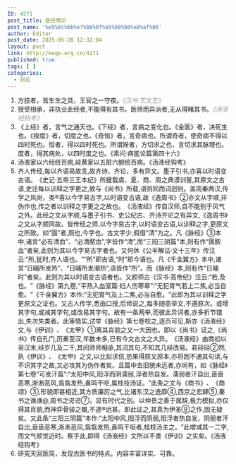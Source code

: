 ```yaml
---
ID: 4271
post_title: 医经常识
post_name: '%e5%8c%bb%e7%bb%8f%e5%b8%b8%e8%af%86'
author: Editor
post_date: 2025-05-20 12:32:04
layout: post
link: http://kege.org.cn/4271
published: true
tags: [ ]
categories:
  - 别论
---
```

<ol>
<li>方技者，皆生生之具，王官之一守夜。<span style="color: #999999;">《汉书·艺文志》</span></li>
<li>授受相承，非执业此经者,不能得有其书。医师而异派者,无从得睹其书。<span style="color: #999999;"><em>《汤液经钩考》</em></span></li>
<li>《上经》者，言气之通天也。《下经》者，言病之变化也。《金匮》者，决死生也。《揆度》者，切度之也。《奇恒》者，言奇病也。所谓奇者，使奇病不得以四时死也。恒者，得以四时死也。所谓揆者，方切求之也，言切求其脉理也。度者，得其病处，以四时度之也。《素问·病能论篇第四十六》</li>
<li>汤液家以六经统百病,岐黄家以五脏六腑统百病。《汤液经钩考》</li>
<li>齐人传经,每以齐语易故言,故齐诗、齐论，多有异文。墨子引书,亦喜以时语变古语。​《史记·五帝三王本纪》所援载虞、夏、商、周之典谟训誓,其原文之古语,史迁每以训释之字更之,致与《尚书》所载,语则同而词迥别。盖周秦两汉,传学之风尚，类®喜以今字易古字,以时语变古语,故《逸周书》②亦文从字顺,非伪作也,传之者以训释之字更之之故也。​《汤液经》传自汉师,自不能别于风气之外。此经之文从字顺,与墨子引书、史公纪古、齐诗齐论之有异文,《逸周书》之文从字顺同故。皆传经之师,以今字易古字,以时语变古语,以训释之字,更原文之所致。如“圊”者,厕也,今字也。古文字少,假借“清”为之。凡《脉经》③本中,诸言“必有清血”​、​“必清脓血”,字皆作“清”,而“三阳三阴篇”本,则有作“圊脓血”者矣,此则为其以今字易古字者也。又何休《公羊解诂·文十三年》传注云:“所,犹时,齐人语也。​”​“所”即古语,“时”即今语也。凡《千金翼方》本中,诸言“日晡所发热”​、​“日晡所发潮热”,语皆作“所”​。而《脉经》本,则有作“日晡时”者矣。此则为其以时语变古语者也。又颜师古《汉书·高帝纪》注云:“若,及也。​”​《脉经》第九卷,“平热入血室篇·妇人伤寒章”:“无犯胃气若上二焦,必当自愈。​”​《千金翼方》本作:“无犯胃气及上二焦,必当自愈。​”此即为其以训释之字更原文之证也。又古人传学,悉由口授,后师说之,每多随意举文,不遵原次。或增其字句,或减其字句,或改易其字句。故有一条两举,而彼此异词者,亦多折节错出,失次失类者。此等情实,试举《脉经》第七卷校之,逐页可见,斯亦《汤液经》文,与《伊训》​、​《太甲》①离其肖貌之又一大因也。即以《尚书》证之,《尚书》传自孔门,历秦至汉,年数未多,已有今文古文之大异。​《汤液经》由商初以至汉末,经岁几及二千,其间师师相承,其词其句,不知其几经改易。若硁硁②然,执《伊训》​、​《太甲》之文,以比拟求信,恐果得原文原本,亦将因不通其句读,与不识其字之故,又必攻其为伪作者矣。且篇中去旧貌未远者,亦尚有，如《脉经》第七卷“可发汗篇”:“太阳中风,阳浮而阴濡弱,浮者热自发。濡弱者汗自出,啬啬恶寒,淅淅恶风,翕翕发热,鼻鸣干呕,属桂枝汤证。​”此条之文与《商书》​、​《商颂》③,形貌即甚相近,其方质廉厉之气,比诸东汉之逸靡④,西京之宏肆⑤,秦书之谯谯@,周书之谔谔⑦，显有时代之别。以仲景之善于属辞,极力模拟,亦仅得其肖貌,而神弈骨骏之概,不逮®远甚。即此证之,其真为伊圣⑨之作,固无疑矣。又此条“三阳三阴篇”本作:“太阳中风,阳浮而阴弱,阳浮者热自发，阴弱者汗自出,啬啬恶寒,淅淅恶风,翕翕发热,鼻鸣干呕者,桂枝汤主之。​”此增减其一二字,而文气顿觉近时。察乎此,即得《汤液经》文所以不类《伊训》之实矣。《汤液经钩考》</li>
<li>研究天回医简，发现古医书的特点。内容丰富详实、可靠。</li>
</ol>

<!-- wp:paragraph -->
<p></p>
<!-- /wp:paragraph -->

<!-- wp:paragraph -->
<p></p>
<!-- /wp:paragraph -->